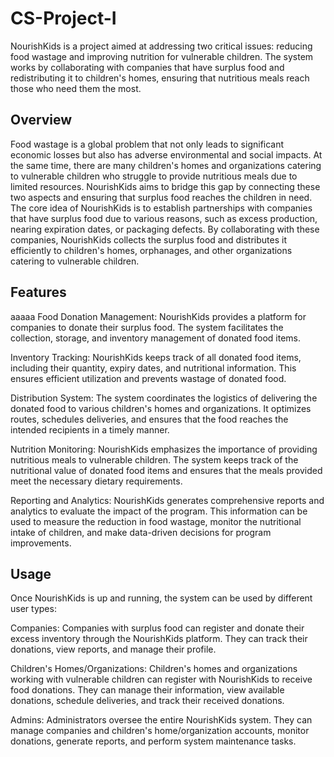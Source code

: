 # CS-Project-I
 NourishKids is a project aimed at addressing two critical issues: reducing food wastage and improving nutrition for vulnerable children. The system works by collaborating with companies that have surplus food and redistributing it to children's homes, ensuring that nutritious meals reach those who need them the most.
 
 ## Overview
 
Food wastage is a global problem that not only leads to significant economic losses but also has adverse environmental and social impacts. At the same time, there are many children's homes and organizations catering to vulnerable children who struggle to provide nutritious meals due to limited resources. NourishKids aims to bridge this gap by connecting these two aspects and ensuring that surplus food reaches the children in need.
The core idea of NourishKids is to establish partnerships with companies that have surplus food due to various reasons, such as excess production, nearing expiration dates, or packaging defects. By collaborating with these companies, NourishKids collects the surplus food and distributes it efficiently to children's homes, orphanages, and other organizations catering to vulnerable children.

## Features
aaaaa
Food Donation Management: NourishKids provides a platform for companies to donate their surplus food. The system facilitates the collection, storage, and inventory management of donated food items.

Inventory Tracking: NourishKids keeps track of all donated food items, including their quantity, expiry dates, and nutritional information. This ensures efficient utilization and prevents wastage of donated food.

Distribution System: The system coordinates the logistics of delivering the donated food to various children's homes and organizations. It optimizes routes, schedules deliveries, and ensures that the food reaches the intended recipients in a timely manner.

Nutrition Monitoring: NourishKids emphasizes the importance of providing nutritious meals to vulnerable children. The system keeps track of the nutritional value of donated food items and ensures that the meals provided meet the necessary dietary requirements.

Reporting and Analytics: NourishKids generates comprehensive reports and analytics to evaluate the impact of the program. This information can be used to measure the reduction in food wastage, monitor the nutritional intake of children, and make data-driven decisions for program improvements. 

## Usage

Once NourishKids is up and running, the system can be used by different user types:

Companies: Companies with surplus food can register and donate their excess inventory through the NourishKids platform. They can track their donations, view reports, and manage their profile.

Children's Homes/Organizations: Children's homes and organizations working with vulnerable children can register with NourishKids to receive food donations. They can manage their information, view available donations, schedule deliveries, and track their received donations.

Admins: Administrators oversee the entire NourishKids system. They can manage companies and children's home/organization accounts, monitor donations, generate reports, and perform system maintenance tasks.


